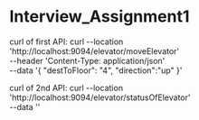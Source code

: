 # Interview_Assignment1
curl of first API:
curl --location 'http://localhost:9094/elevator/moveElevator' \
--header 'Content-Type: application/json' \
--data '{
    "destToFloor": "4",
    "direction":"up"
}'

curl of 2nd API:
curl --location 'http://localhost:9094/elevator/statusOfElevator' \
--data ''
